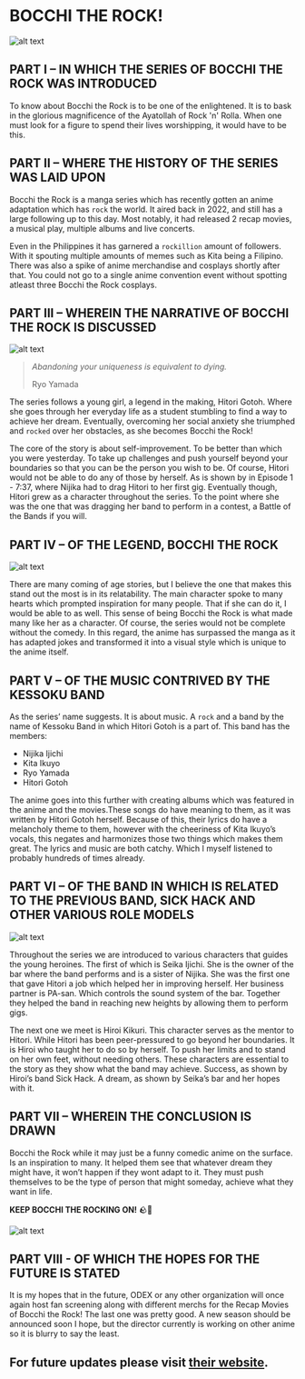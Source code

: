 # BOCCHI THE ROCK!
![alt text](1btr.jpg)



## PART I – IN WHICH THE SERIES OF BOCCHI THE ROCK WAS INTRODUCED ##

To know about Bocchi the Rock is to be one of the enlightened. It is to bask in the glorious magnificence of the Ayatollah of Rock 'n' Rolla. When one must look for a figure to spend their lives worshipping, it would have to be this.

## PART II – WHERE THE HISTORY OF THE SERIES WAS LAID UPON ## 


Bocchi the Rock is a manga series which has recently gotten an anime adaptation which has `rock` the world. It aired back in 2022, and still has a large following up to this day. Most notably, it had released 2 recap movies, a musical play, multiple albums and live concerts.

Even in the Philippines it has garnered a `rockillion` amount of followers. With it spouting multiple amounts of memes such as Kita being a Filipino. There was also a spike of anime merchandise and cosplays shortly after that. You could not go to a single anime convention event without spotting atleast three Bocchi the Rock cosplays. 

## PART III – WHEREIN THE NARRATIVE OF BOCCHI THE ROCK IS DISCUSSED ## 

![alt text](ryoyamad.jpg)

> *Abandoning your uniqueness is equivalent to dying.*
>
> Ryo Yamada

The series follows a young girl, a legend in the making, Hitori Gotoh. Where she goes through her everyday life as a student stumbling to find a way to achieve her dream. Eventually, overcoming her social anxiety she triumphed and `rocked` over her obstacles, as she becomes Bocchi the Rock!


The core of the story is about self-improvement. To be better than which you were yesterday. To take up challenges and push yourself beyond your boundaries so that you can be the person you wish to be. Of course, Hitori would not be able to do any of those by herself. As is shown by in Episode 1 - 7:37, where Nijika had to drag Hitori to her first gig. Eventually though, Hitori grew as a character throughout the series. To the point where she was the one that was dragging her band to perform in a contest, a Battle of the Bands if you will.

## PART IV – OF THE LEGEND, BOCCHI THE ROCK ## 

![alt text](hitori.jpg)

There are many coming of age stories, but I believe the one that makes this stand out the most is in its relatability. The main character spoke to many hearts which prompted inspiration for many people. That if she can do it, I would be able to as well. This sense of being Bocchi the Rock is what made many like her as a character.
Of course, the series would not be complete without the comedy. In this regard, the anime has surpassed the manga as it has adapted jokes and transformed it into a visual style which is unique to the anime itself. 

## PART V – OF THE MUSIC CONTRIVED BY THE KESSOKU BAND ## 

As the series’ name suggests. It is about music. A `rock` and a band by the name of Kessoku Band in which Hitori Gotoh is a part of. This band has the members:

- Nijika Ijichi
- Kita Ikuyo
- Ryo Yamada
- Hitori Gotoh
  
The anime goes into this further with creating albums which was featured in the anime and the movies.These songs do have meaning to them, as it was written by Hitori Gotoh herself. Because of this, their lyrics do have a melancholy theme to them, however with the cheeriness of Kita Ikuyo’s vocals, this negates and harmonizes those two things which makes them great. The lyrics and music are both catchy. Which I myself listened to probably hundreds of times already. 

## PART VI – OF THE BAND IN WHICH IS RELATED TO THE PREVIOUS BAND, SICK HACK AND OTHER VARIOUS ROLE MODELS ## 

![alt text](seika.jpg)

Throughout the series we are introduced to various characters that guides the young heroines. The first of which is Seika Ijichi. She is the owner of the bar where the band performs and is a sister of Nijika. She was the first one that gave Hitori a job which helped her in improving herself. Her business partner is PA-san. Which controls the sound system of the bar. Together they helped the band in reaching new heights by allowing them to perform gigs.

The next one we meet is Hiroi Kikuri. This character serves as the mentor to Hitori. While Hitori has been peer-pressured to go beyond her boundaries. It is Hiroi who taught her to do so by herself. To push her limits and to stand on her own feet, without needing others.
These characters are essential to the story as they show what the band may achieve. Success, as shown by Hiroi’s band Sick Hack. A dream, as shown by Seika’s bar and her hopes with it.

## PART VII – WHEREIN THE CONCLUSION IS DRAWN ## 

Bocchi the Rock while it may just be a funny comedic anime on the surface. Is an inspiration to many. It helped them see that whatever dream they might have, it won’t happen if they wont adapt to it. They must push themselves to be the type of person that might someday, achieve what they want in life.

**KEEP BOCCHI THE ROCKING ON!**
🪨🩷

![alt text](kitarock.gif)

## PART VIII - OF WHICH THE HOPES FOR THE FUTURE IS STATED ##

It is my hopes that in the future, ODEX or any other organization will once again host fan screening along with different merchs for the Recap Movies of Bocchi the Rock! The last one was pretty good. A new season should be announced soon I hope, but the director currently is working on other anime so it is blurry to say the least.

For future updates please visit [their website](https://bocchi.rocks/).
---
